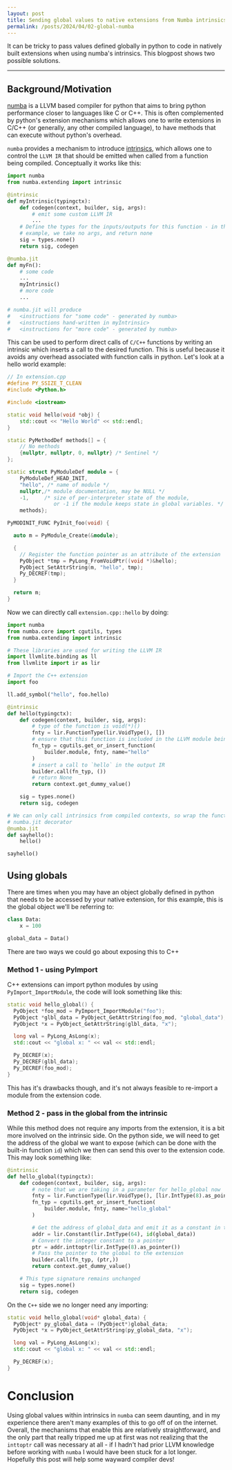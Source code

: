 ```yaml
---
layout: post
title: Sending global values to native extensions from Numba intrinsics
permalink: /posts/2024/04/02-global-numba
---
```


It can be tricky to pass values defined globally in python to code in natively
built extensions when using numba's intrinsics. This blogpost shows two
possible solutions.

---

## Background/Motivation

[numba](https://github.com/numba/numba) is a LLVM based compiler for python that
aims to bring python performance closer to languages like C or C++. This is
often complemented by python's extension mechanisms which allows one to write
extensions in C/C++ (or generally, any other compiled language), to have
methods that can execute without python's overhead.

`numba` provides a mechanism to introduce
[intrinsics](https://numba.pydata.org/numba-doc/latest/extending/high-level.html),
which allows one to control the `LLVM IR` that should be emitted when called
from a function being compiled. Conceptually it works like this:

```python
import numba
from numba.extending import intrinsic

@intrinsic
def myIntrinsic(typingctx):
    def codegen(context, builder, sig, args):
        # emit some custom LLVM IR
        ...
    # Define the types for the inputs/outputs for this function - in this
    # example, we take no args, and return none
    sig = types.none()
    return sig, codegen

@numba.jit
def myFn():
    # some code
    ...
    myIntrinsic()
    # more code
    ...

# numba.jit will produce
#   <instructions for "some code" - generated by numba>
#   <instructions hand-written in myIntrinsic>
#   <instructions for "more code" - generated by numba>
```

This can be used to perform direct calls of `C/C++` functions by writing an
intrinsic which inserts a call to the desired function. This is useful because
it avoids any overhead associated with function calls in python. Let's look at a
hello world example:

```c++
// In extension.cpp
#define PY_SSIZE_T_CLEAN
#include <Python.h>

#include <iostream>

static void hello(void *obj) {
    std::cout << "Hello World" << std::endl;
}

static PyMethodDef methods[] = {
    // No methods
    {nullptr, nullptr, 0, nullptr} /* Sentinel */
};

static struct PyModuleDef module = {
    PyModuleDef_HEAD_INIT,
    "hello", /* name of module */
    nullptr,/* module documentation, may be NULL */
    -1,     /* size of per-interpreter state of the module,
               or -1 if the module keeps state in global variables. */
    methods};

PyMODINIT_FUNC PyInit_foo(void) {

  auto m = PyModule_Create(&module);

  {
    // Register the function pointer as an attribute of the extension
    PyObject *tmp = PyLong_FromVoidPtr((void *)&hello);
    PyObject_SetAttrString(m, "hello", tmp);
    Py_DECREF(tmp);
  }

  return m;
}
```

Now we can directly call `extension.cpp::hello` by doing:

```python
import numba
from numba.core import cgutils, types
from numba.extending import intrinsic

# These libraries are used for writing the LLVM IR
import llvmlite.binding as ll
from llvmlite import ir as lir

# Import the C++ extension
import foo

ll.add_symbol("hello", foo.hello)

@intrinsic
def hello(typingctx):
    def codegen(context, builder, sig, args):
        # type of the function is void(*)()
        fnty = lir.FunctionType(lir.VoidType(), [])
        # ensure that this function is included in the LLVM module being built
        fn_typ = cgutils.get_or_insert_function(
            builder.module, fnty, name="hello"
        )
        # insert a call to `hello` in the output IR
        builder.call(fn_typ, ())
        # return None
        return context.get_dummy_value()

    sig = types.none()
    return sig, codegen

# We can only call intrinsics from compiled contexts, so wrap the function in a
# numba.jit decorator
@numba.jit
def sayhello():
    hello()

sayhello()
```

## Using globals

There are times when you may have an object globally defined in python that
needs to be accessed by your native extension, for this example, this is the
global object we'll be referring to:

```python
class Data:
    x = 100

global_data = Data()
```

There are two ways we could go about exposing this to C++

### Method 1 - using PyImport

C++ extensions can import python modules by using `PyImport_ImportModule`, the
code will look something like this:

```c++
static void hello_global() {
  PyObject *foo_mod = PyImport_ImportModule("foo");
  PyObject *glbl_data = PyObject_GetAttrString(foo_mod, "global_data");
  PyObject *x = PyObject_GetAttrString(glbl_data, "x");

  long val = PyLong_AsLong(x);
  std::cout << "global x: " << val << std::endl;

  Py_DECREF(x);
  Py_DECREF(glbl_data);
  Py_DECREF(foo_mod);
}
```

This has it's drawbacks though, and it's not always feasible to re-import a
module from the extension code.

### Method 2 - pass in the global from the intrinsic

While this method does not require any imports from the extension, it is a bit
more involved on the intrinsic side. On the python side, we will need to get the
address of the global we want to expose (which can be done with the built-in
function `id`) which we then can send this over to the extension code. This may
look something like:

```python
@intrinsic
def hello_global(typingctx):
    def codegen(context, builder, sig, args):
        # note that we are taking in a parameter for hello_global now
        fnty = lir.FunctionType(lir.VoidType(), [lir.IntType(8).as_pointer()])
        fn_typ = cgutils.get_or_insert_function(
            builder.module, fnty, name="hello_global"
        )

        # Get the address of global_data and emit it as a constant in the IR
        addr = lir.Constant(lir.IntType(64), id(global_data))
        # Convert the integer constant to a pointer
        ptr = addr.inttoptr(lir.IntType(8).as_pointer())
        # Pass the pointer to the global to the extension
        builder.call(fn_typ, (ptr,))
        return context.get_dummy_value()

    # This type signature remains unchanged
    sig = types.none()
    return sig, codegen
```

On the `C++` side we no longer need any importing:
```c++
static void hello_global(void* global_data) {
  PyObject* py_global_data = (PyObject*)global_data;
  PyObject *x = PyObject_GetAttrString(py_global_data, "x");

  long val = PyLong_AsLong(x);
  std::cout << "global x: " << val << std::endl;

  Py_DECREF(x);
}
```

# Conclusion

Using global values within intrinsics in `numba` can seem daunting, and in my
experience there aren't many examples of this to go off of on the internet.
Overall, the mechanisms that enable this are relatively straightforward, and the
only part that really tripped me up at first was not realizing that the
`inttoptr` call was necessary at all - if I hadn't had prior LLVM knowledge
before working with `numba` I would have been stuck for a lot longer. Hopefully
this post will help some wayward compiler devs! 
